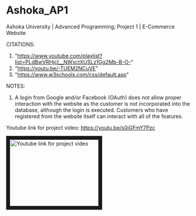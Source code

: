 # Ashoka_AP1
Ashoka University | Advanced Programming; Project 1 | E-Commerce Website

CITATIONS:
1) "https://www.youtube.com/playlist?list=PLdBwVRHjcI__NWxctXUSLz1Gg2Mb-B-O-"
2) "https://youtu.be/-TUEM2NCuVE"
3) "https://www.w3schools.com/css/default.asp"

NOTES:
1) A login from Google and/or Facebook (OAuth) does not allow proper interaction with the website as the customer is not incorporated into the database, although the login is executed. Customers who have registered from the website itself can interact with all of the features.

Youtube link for project video: https://youtu.be/s0iGFmY7Pzc

<a href="https://youtu.be/s0iGFmY7Pzc" target="_blank"><img src="http://img.youtube.com/vi/YOUTUBE_VIDEO_ID_HERE/0.jpg" 
alt="Youtube link for project video" width="240" height="180" border="10" /></a>
